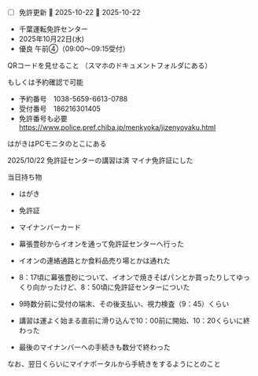 - [ ] 免許更新 🛫 2025-10-22 📅 2025-10-22

- 千葉運転免許センター
- 2025年10月22日(水)
- 優良 午前④（09:00～09:15受付）

QRコードを見せること
（スマホのドキュメントフォルダにある）

もしくは予約確認で可能

- 予約番号　1038-5659-6613-0788
- 受付番号　186216301405
- 免許番号も必要 
https://www.police.pref.chiba.jp/menkyoka/jizenyoyaku.html


はがきはPCモニタのとこにある


2025/10/22
免許証センターの講習は済
マイナ免許証にした


当日持ち物
- はがき
- 免許証
- マイナンバーカード

- 幕張豊砂からイオンを通って免許証センターへ行った
- イオンの連絡通路とか食料品売り場とかは通れた
- 8：17頃に幕張豊砂について、イオンで焼きそばパンとか買ったりしてゆっくり向かったけど、8：50頃に免許証センターについた
- 9時数分前に受付の端末、その後支払い、視力検査（9：45）くらい
- 講習は運よく始まる直前に滑り込んで10：00前に開始、10：20くらいに終わった
- 最後のマイナンバーへの手続きも数分で終わった

なお、翌日くらいにマイナポータルから手続きをするようにとのこと

